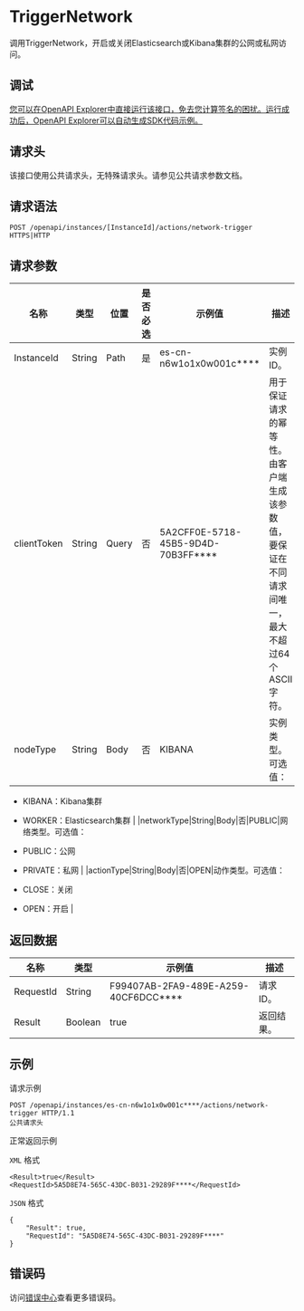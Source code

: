# TriggerNetwork

调用TriggerNetwork，开启或关闭Elasticsearch或Kibana集群的公网或私网访问。

## 调试

[您可以在OpenAPI Explorer中直接运行该接口，免去您计算签名的困扰。运行成功后，OpenAPI Explorer可以自动生成SDK代码示例。](https://api.aliyun.com/#product=elasticsearch&api=TriggerNetwork&type=ROA&version=2017-06-13)

## 请求头

该接口使用公共请求头，无特殊请求头。请参见公共请求参数文档。

## 请求语法

```
POST /openapi/instances/[InstanceId]/actions/network-trigger HTTPS|HTTP
```

## 请求参数

|名称|类型|位置|是否必选|示例值|描述|
|--|--|--|----|---|--|
|InstanceId|String|Path|是|es-cn-n6w1o1x0w001c\*\*\*\*|实例ID。 |
|clientToken|String|Query|否|5A2CFF0E-5718-45B5-9D4D-70B3FF\*\*\*\*|用于保证请求的幂等性。由客户端生成该参数值，要保证在不同请求间唯一，最大不超过64个ASCII字符。 |
|nodeType|String|Body|否|KIBANA|实例类型。可选值：

 -   KIBANA：Kibana集群
-   WORKER：Elasticsearch集群 |
|networkType|String|Body|否|PUBLIC|网络类型。可选值：

 -   PUBLIC：公网
-   PRIVATE：私网 |
|actionType|String|Body|否|OPEN|动作类型。可选值：

 -   CLOSE：关闭
-   OPEN：开启 |

## 返回数据

|名称|类型|示例值|描述|
|--|--|---|--|
|RequestId|String|F99407AB-2FA9-489E-A259-40CF6DCC\*\*\*\*|请求ID。 |
|Result|Boolean|true|返回结果。 |

## 示例

请求示例

```
POST /openapi/instances/es-cn-n6w1o1x0w001c****/actions/network-trigger HTTP/1.1
公共请求头
```

正常返回示例

`XML` 格式

```
<Result>true</Result>
<RequestId>5A5D8E74-565C-43DC-B031-29289F****</RequestId>
```

`JSON` 格式

```
{
    "Result": true,
    "RequestId": "5A5D8E74-565C-43DC-B031-29289F****"
}
```

## 错误码

访问[错误中心](https://error-center.alibabacloud.com/status/product/elasticsearch)查看更多错误码。

